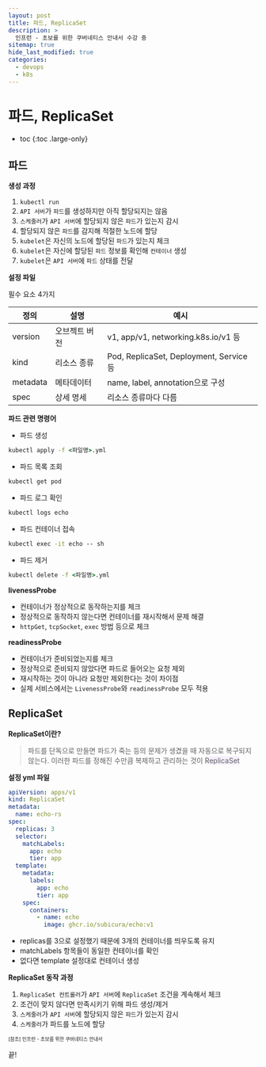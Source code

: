 ```yaml
---
layout: post
title: 파드, ReplicaSet
description: >
  인프런 - 초보를 위한 쿠버네티스 안내서 수강 중
sitemap: true
hide_last_modified: true
categories:
  - devops
  - k8s
---
```


# 파드, ReplicaSet

* toc
{:toc .large-only}

## 파드

**생성 과정**

1. `kubectl run`
2. `API 서버`가 `파드`를 생성하지만 아직 할당되지는 않음
3. `스케줄러`가 `API 서버`에 할당되지 않은 `파드`가 있는지 감시
4. 할당되지 않은 `파드`를 감지해 적절한 노드에 할당
5. `kubelet`은 자신의 노드에 할당된 `파드`가 있는지 체크
6. `kubelet`은 자신에 할당된 `파드` 정보를 확인해 `컨테이너` 생성
7. `kubelet`은 `API 서버`에 `파드` 상태를 전달

**설정 파일**

필수 요소 4가지

| 정의 | 설명 | 예시 |
| --- | --- | --- |
| version | 오브젝트 버전 | v1, app/v1, networking.k8s.io/v1 등 |
| kind | 리소스 종류 | Pod, ReplicaSet, Deployment, Service 등 |
| metadata | 메타데이터 | name, label, annotation으로 구성 |
| spec | 상세 명세 | 리소스 종류마다 다름 |

**파드 관련 명령어**

- 파드 생성
```cmd
kubectl apply -f <파일명>.yml
```

- 파드 목록 조회
```cmd
kubectl get pod
```

- 파드 로그 확인
```cmd
kubectl logs echo
```

- 파드 컨테이너 접속
```cmd
kubectl exec -it echo -- sh
```

- 파드 제거
```cmd
kubectl delete -f <파일명>.yml
```

**livenessProbe**

- 컨테이너가 정상적으로 동작하는지를 체크
- 정상적으로 동작하지 않는다면 컨테이너를 재시작해서 문제 해결
- `httpGet`, `tcpSocket`, `exec` 방법 등으로 체크

**readinessProbe**

- 컨테이너가 준비되었는지를 체크
- 정상적으로 준비되지 않았다면 파드로 들어오는 요청 제외
- 재시작하는 것이 아니라 요청만 제외한다는 것이 차이점
- 실제 서비스에서는 `LivenessProbe`와 `readinessProbe` 모두 적용

## ReplicaSet

**ReplicaSet이란?**

>  파드를 단독으로 만들면 파드가 죽는 등의 문제가 생겼을 때 자동으로 복구되지 않는다. 이러한 파드를 정해진 수만큼 복제하고 관리하는 것이 <span style='background-color: #f5f0ff'>ReplicaSet</span>

**설정 yml 파일**

```yml
apiVersion: apps/v1
kind: ReplicaSet
metadata:
  name: echo-rs
spec:
  replicas: 3
  selector:
    matchLabels:
      app: echo
      tier: app
  template:
    metadata:
      labels:
        app: echo
        tier: app
    spec:
      containers:
        - name: echo
          image: ghcr.io/subicura/echo:v1
```

- replicas를 3으로 설정했기 때문에 3개의 컨테이너를 띄우도록 유지
- matchLabels 항목들이 동일한 컨테이너를 확인
- 없다면 template 설정대로 컨테이너 생성

**ReplicaSet 동작 과정**

1. `ReplicaSet 컨트롤러`가 `API 서버`에 `ReplicaSet` 조건을 계속해서 체크
2. 조건이 맞지 않다면 만족시키기 위해 파드 생성/제거
3. `스케줄러`가 `API 서버`에 할당되지 않은 `파드`가 있는지 감시
4. `스케줄러`가 파드를 노드에 할당


<span style="font-size:70%">[참조] 인프런 - 초보를 위한 쿠버네티스 안내서

끝!

